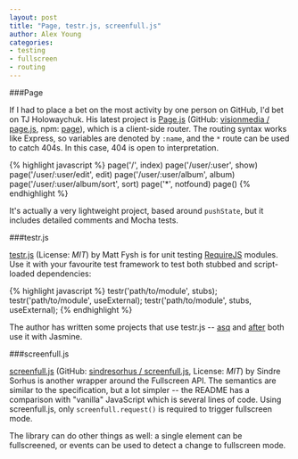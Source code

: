 ```yaml
---
layout: post
title: "Page, testr.js, screenfull.js"
author: Alex Young
categories: 
- testing
- fullscreen
- routing
---
```


###Page

If I had to place a bet on the most activity by one person on GitHub, I'd bet on TJ Holowaychuk.  His latest project is [Page.js](http://visionmedia.github.com/page.js/) (GitHub: [visionmedia / page.js](https://github.com/visionmedia/page.js), npm: [page](http://search.npmjs.org/#/page)), which is a client-side router.  The routing syntax works like Express, so variables are denoted by `:name`, and the `*` route can be used to catch 404s.  In this case, 404 is open to interpretation.

{% highlight javascript %}
page('/', index)
page('/user/:user', show)
page('/user/:user/edit', edit)
page('/user/:user/album', album)
page('/user/:user/album/sort', sort)
page('\*', notfound)
page()
{% endhighlight %}

It's actually a very lightweight project, based around `pushState`, but it includes detailed comments and Mocha tests.

###testr.js

[testr.js](https://github.com/mattfysh/testr.js) (License: _MIT_) by Matt Fysh is for unit testing [RequireJS](http://requirejs.org/) modules.  Use it with your favourite test framework to test both stubbed and script-loaded dependencies:

{% highlight javascript %}
testr('path/to/module', stubs);
testr('path/to/module', useExternal);
testr('path/to/module', stubs, useExternal);
{% endhighlight %}

The author has written some projects that use testr.js -- [asq](https://github.com/mattfysh/asq) and [after](https://github.com/mattfysh/after) both use it with Jasmine.

###screenfull.js

[screenfull.js](http://sindresorhus.com/screenfull.js/) (GitHub: [sindresorhus / screenfull.js](https://github.com/sindresorhus/screenfull.js), License: _MIT_) by Sindre Sorhus is another wrapper around the Fullscreen API.  The semantics are similar to the specification, but a lot simpler -- the README has a comparison with "vanilla" JavaScript which is several lines of code.  Using screenfull.js, only `screenfull.request()` is required to trigger fullscreen mode.

The library can do other things as well: a single element can be fullscreened, or events can be used to detect a change to fullscreen mode.
